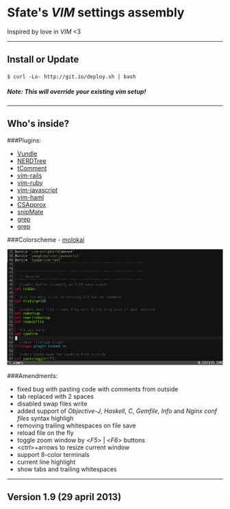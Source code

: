 Sfate's *VIM* settings assembly
================================
Inspired by love in *VIM* <3

-------------------------
Install or Update
-------------------------
`$ curl -Lo- http://git.io/deploy.sh | bash`
##### *Note*: This will override your existing vim setup!

-------------------------
Who's inside?
-------------------------
###Plugins:

* [Vundle](https://github.com/gmarik/vundle)
* [NERDTree](https://github.com/scrooloose/nerdtree)
* [tComment](https://github.com/vim-scripts/tComment)
* [vim-rails](https://github.com/tpope/vim-rails)
* [vim-ruby](https://github.com/vim-ruby/vim-ruby)
* [vim-javascript](https://github.com/pangloss/vim-javascript)
* [vim-haml](https://github.com/tpope/vim-haml)
* [CSApprox](https://github.com/vim-scripts/CSApprox)
* [snipMate](https://github.com/msanders/snipmate.vim)
* [grep](https://github.com/Sfate/grep.vim)
* [grep](https://github.com/kien/ctrlp.vim)

###Colorscheme - [molokai](https://github.com/tomasr/molokai)

![Colorscheme preview](/preview.png)

###Amendments:

* fixed bug with pasting code with comments from outside
* tab replaced with 2 spaces
* disabled swap files write
* added support of *Objective-J*, *Haskell*, *C*, *Gemfile*, *Info* and *Nginx conf files* syntax highligh
* removing trailing whitespaces on file save
* reload file on the fly
* toggle zoom window by <*F5*> | <*F6*> buttons
* <*ctrl*>+arrows to resize current window
* support 8-color terminals
* current line highlight
* show tabs and trailing whitespaces

-------------------------
Version 1.9 (29 april 2013)
-------------------------

